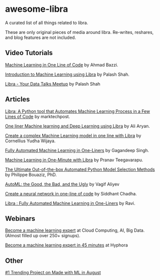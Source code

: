 # awesome-libra
A curated list of all things related to libra.

These are only original pieces of media around libra. Re-writes, reshares, and blog features are not included.

## Video Tutorials
[Machine Learning in One Line of Code](https://www.youtube.com/watch?v=N_T_ljj5vc4) by Ahmad Bazzi.

[Introduction to Machine Learning using Libra](https://www.youtube.com/watch?v=kQrIrm1XKc0&t=4s) by Palash Shah.

[Libra - Your Data Talks Meetup](https://www.youtube.com/watch?v=2149kjp97KI&t=407s) by Palash Shah

## Articles
[Libra: A Python tool that Automates Machine Learning Process in a Few Lines of Code](https://www.marktechpost.com/2020/07/28/libra-a-python-tool-that-automates-machine-learning-process-in-a-few-lines-of-code/) by marktechpost. 

[One liner Machine learning and Deep Learning using Libra](https://towardsdatascience.com/machine-learning-and-deep-learning-in-one-liner-using-libra-7eef4023618f) by Ali Aryan.

[Create a complex Machine Learning model in one line with Libra](https://towardsdatascience.com/create-a-complex-machine-learning-model-in-one-line-with-libra-a253e05d15a1) by Cornellius Yudha Wijaya.

[Fully Automated Machine Learning in One-Liners](https://medium.com/@gagan.2492/fully-automated-machine-learning-in-one-liners-5925ba994b48) by Gagandeep Singh.

[Machine Learning in One-Minute with Libra](https://medium.com/@pranavnt5/machine-learning-in-one-minute-with-libra-783dcd393f7f) by Pranav Teegavarapu.

[The Ultimate Out-of-the-box Automated Python Model Selection Methods](https://towardsdatascience.com/the-ultimate-out-of-the-box-automated-python-model-selection-methods-f2188472d2a) by Philippe Bouaziz, PhD.

[AutoML: the Good, the Bad, and the Ugly](https://www.compris.xyz/post/automl) by Vagif Aliyev

[Create a neural network in one-line of code](https://www.machinelearningmadeeasy.com/libra) by Siddhant Chadha.

[Libra : Fully Automated Machine Learning in One-Liners](https://medium.com/@ravi07/libra-fully-automated-machine-learning-in-one-liners-27ca352339ed) by Ravi.

## Webinars

[Become a machine learning expert](https://www.meetup.com/Cloud-Computing-AI-Big-Data-and-Machine-Learning/events/272040486/) at Cloud Computing, AI, Big Data. (Almost filled up over 250+ signups).

[Become a machine learning expert in 45 minutes](https://zmurl.com/hyphora-libra) at Hyphora

## Other

[#1 Trending Project on Made with ML in August](https://madewithml.com/projects/2122/libra/)


